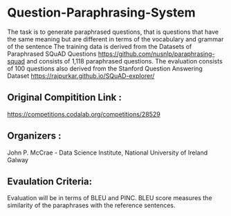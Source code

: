 # Question-Paraphrasing-System
The task is to generate paraphrased questions, that is questions that have the same meaning but are different in terms of the vocabulary and grammar of the sentence  The training data is derived from the Datasets of Paraphrased SQuAD Questions https://github.com/nusnlp/paraphrasing-squad and consists of 1,118 paraphrased questions. The evaluation consists of 100 questions also derived from the Stanford Question Answering Dataset https://rajpurkar.github.io/SQuAD-explorer/

## Original Compitition Link : 
https://competitions.codalab.org/competitions/28529 

## Organizers :
John P. McCrae - Data Science Institute, National University of Ireland Galway

## Evaulation Criteria:
Evaluation will be in terms of BLEU and PINC. BLEU score measures the similarity of the paraphrases with the reference sentences. 
